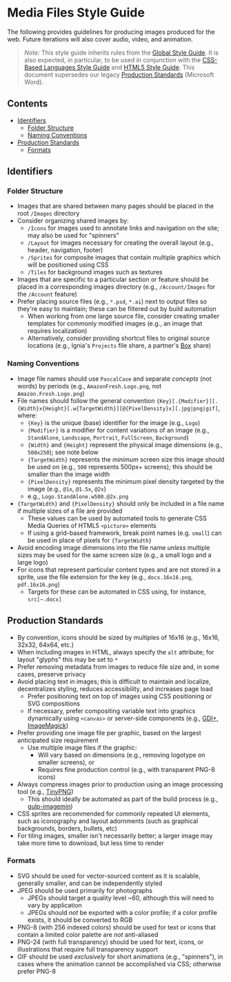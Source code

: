 # Media Files Style Guide

The following provides guidelines for producing images produced for the web. Future iterations will also cover audio, video, and animation.

> *Note:* This style guide inherits rules from the [Global Style Guide](../README.md). It is also expected, in particular, to be used in conjunction with the [CSS-Based Languages Style Guide](../CSS-Based%20Languages/README.md) and [HTML5 Style Guide](../SGML-Based%Languages/HTML5.md). This document supersedes our legacy [Production Standards](../Legacy/Production.Standards.doc?raw=true) (Microsoft Word).


## Contents
- [Identifiers](#identifiers)
  - [Folder Structure](#folder-structure)
  - [Naming Conventions](#naming-conventions)
- [Production Standards](#production-standards)
  - [Formats](#formats)

## Identifiers

### Folder Structure
- Images that are shared between many pages should be placed in the root `/Images` directory
- Consider organizing shared images by:
  - `/Icons` for images used to annotate links and navigation on the site; may also be used for "spinners"
  - `/Layout` for images necessary for creating the overall layout (e.g., header, navigation, footer)
  - `/Sprites` for composite images that contain multiple graphics which will be positioned using CSS
  - `/Tiles` for background images such as textures
- Images that are specific to a particular section or feature should be placed in a corresponding images directory (e.g., `/Account/Images` for the `/Account` feature)
- Prefer placing source files (e.g., `*.psd`, `*.ai`) next to output files so they're easy to maintain; these can be filtered out by build automation
  - When working from one large source file, consider creating smaller templates for commonly modified images (e.g., an image that requires localization)
  - Alternatively, consider providing shortcut files to original source locations (e.g., Ignia's `Projects` file share, a partner's [Box](http://box.com) share)

### Naming Conventions
- Image file names should use `PascalCase` and separate *concepts* (not words) by periods (e.g., `AmazonFresh.Logo.png`, not `Amazon.Fresh.Logo.png`)
- File names should follow the general convention `{Key}[.{Modifier}][.{Width}x{Height}[.w{TargetWidth}][@{PixelDensity}x][.jpg|png|gif]`, where:
  - `{Key}` is the unique (base) identifier for the image (e.g., `Logo`)
  - `{Modifier}` is a modifier for content variations of an image (e.g., `StandAlone`, `Landscape`, `Portrait`, `FullScreen`, `Background`)
  - `{Width}` and `{Height}` represent the physical image dimensions (e.g., `500x250`); see note below
  - `{TargetWidth}` represents the *minimum* screen size this image should be used on (e.g., `500` represents 500px+ screens); this should be smaller than the image width
  - `{PixelDensity}` represents the minimum pixel density targeted by the image (e.g., `@1x`, `@1.5x`, `@2x`)
  - e.g., `Logo.StandAlone.w500.@2x.png`
- `{TargetWidth}` and `{PixelDensity}` should only be included in a file name if multiple sizes of a file are provided
  - These values can be used by automated tools to generate CSS Media Queries of HTML5 `<picture>` elements
  - If using a grid-based framework, break point names (e.g. `small`) can be used in place of pixels for `{TargetWidth}`
- Avoid encoding image dimensions into the file name *unless* multiple sizes may be used for the same screen size (e.g., a small logo and a large logo)
- For icons that represent particular content types and are not stored in a sprite, use the file extension for the key (e.g., `docx.16x16.png`, `pdf.16x16.png`)
  - Targets for these can be automated in CSS using, for instance, `src[~.docx]`

## Production Standards
- By convention, icons should be sized by multiples of 16x16 (e.g., 16x16, 32x32, 64x64, etc.)
- When including images in HTML, always specify the `alt` attribute; for layout "glyphs" this may be set to `*`
- Prefer removing metadata from images to reduce file size and, in some cases, preserve privacy
- Avoid placing text in images; this is difficult to maintain and localize, decentralizes styling, reduces accessibility, and increases page load
  - Prefer positioning text on top of images using CSS positioning or SVG compositions
  - If necessary, prefer compositing variable text into graphics dynamically using `<canvas>` or server-side components (e.g., [GDI+](https://msdn.microsoft.com/en-us/library/windows/desktop/ms533798%28v=vs.85%29.aspx), [ImageMagick](http://www.imagemagick.org/))
- Prefer providing one image file per graphic, based on the largest anticipated size requirement
  - Use multiple image files if the graphic:
    - Will vary based on dimensions (e.g., removing logotype on smaller screens), or
    - Requires fine production control (e.g., with transparent PNG-8 icons)
- Always compress images prior to production using an image processing tool (e.g., [TinyPNG](https://tinypng.com/))
  - This should ideally be automated as part of the build process (e.g., [gulp-imagemin](https://github.com/sindresorhus/gulp-imagemin))
- CSS sprites are recommended for commonly repeated UI elements, such as iconography and layout adornments (such as graphical backgrounds, borders, bullets, etc)
- For tiling images, smaller isn't necessarily better; a larger image may take more time to download, but less time to render

### Formats
- SVG should be used for vector-sourced content as it is scalable, generally smaller, and can be independently styled
- JPEG should be used primarily for photographs
  - JPEGs should target a quality level ~60, although this will need to vary by application
  - JPEGs should *not* be exported with a color profile; if a color profile exists, it should be converted to RGB
- PNG-8 (with 256 indexed colors) should be used for text or icons that contain a limited color palette are *not* anti-aliased
- PNG-24 (with full transparency) should be used for text, icons, or illustrations that require full transparency support
- GIF should be used *exclusively* for short animations (e.g., "spinners"), in cases where the animation cannot be accomplished via CSS; otherwise prefer PNG-8
